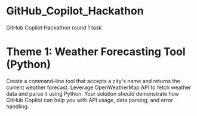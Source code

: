 # GitHub_Copilot_Hackathon
GitHub Copilot Hackathon  round 1 task
# Theme 1: Weather Forecasting Tool (Python)
Create a command-line tool that accepts a city's name and returns the current weather forecast. Leverage OpenWeatherMap API to fetch weather data and parse it using Python. Your solution should demonstrate how GitHub Copilot can help you with API usage, data parsing, and error handling.
